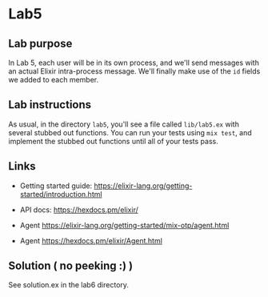 # Lab5

## Lab purpose

In Lab 5, each user will be in its own process, and we'll send messages with
an actual Elixir intra-process message. We'll finally make use of the `id` fields
we added to each member.

## Lab instructions

As usual, in the directory `lab5`, you'll see a file called `lib/lab5.ex` with
several stubbed out functions. You can run your tests using `mix test`, and
implement the stubbed out functions until all of your tests pass.

## Links

* Getting started guide: https://elixir-lang.org/getting-started/introduction.html

* API docs: https://hexdocs.pm/elixir/

* Agent https://elixir-lang.org/getting-started/mix-otp/agent.html

* Agent https://hexdocs.pm/elixir/Agent.html

## Solution ( no peeking :) )

See solution.ex in the lab6 directory.
